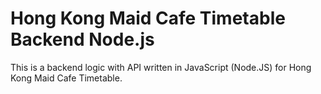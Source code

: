 # Hong Kong Maid Cafe Timetable Backend Node.js
This is a backend logic with API written in JavaScript (Node.JS) for Hong Kong Maid Cafe Timetable. 
